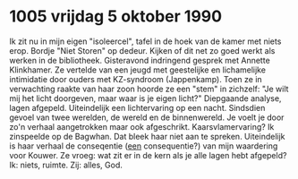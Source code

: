 # 1005 vrijdag 5 oktober 1990
Ik zit nu in mijn eigen "isoleercel", tafel in de hoek van de kamer met niets erop. Bordje "Niet Storen" op dedeur. Kijken of dit net zo goed werkt als werken in de bibliotheek. Gisteravond indringend gesprek met Annette Klinkhamer. Ze vertelde van een jeugd met geestelijke en lichamelijke intimidatie door ouders met KZ-syndroom (Jappenkamp). Toen ze in verwachting raakte van haar zoon hoorde ze een "stem" in zichzelf: "Je wilt mij het licht doorgeven, maar waar is je eigen licht?" Diepgaande analyse, lagen afgepeld. Uiteindelijk een lichtervaring op een nacht. Sindsdien gevoel van twee werelden, de wereld en de binnenwereld. Je voelt je door zo'n verhaal aangetrokken maar ook afgeschrikt. Kaarsvlamervaring? Ik zinspeelde op de Bagwhan. Dat bleek haar niet aan te spreken. Uiteindelijk is haar verhaal de conseqentie (<ins>een</ins> consequentie?) van mijn waardering voor Kouwer. Ze vroeg: wat zit er in de kern als je alle lagen hebt afgepeld? Ik: niets, ruimte. Zij: alles, God.